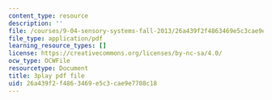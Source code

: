```yaml
---
content_type: resource
description: ''
file: /courses/9-04-sensory-systems-fall-2013/26a439f2f4863469e5c3cae9e7708c18_LJZi6CZafms.pdf
file_type: application/pdf
learning_resource_types: []
license: https://creativecommons.org/licenses/by-nc-sa/4.0/
ocw_type: OCWFile
resourcetype: Document
title: 3play pdf file
uid: 26a439f2-f486-3469-e5c3-cae9e7708c18
---
```

